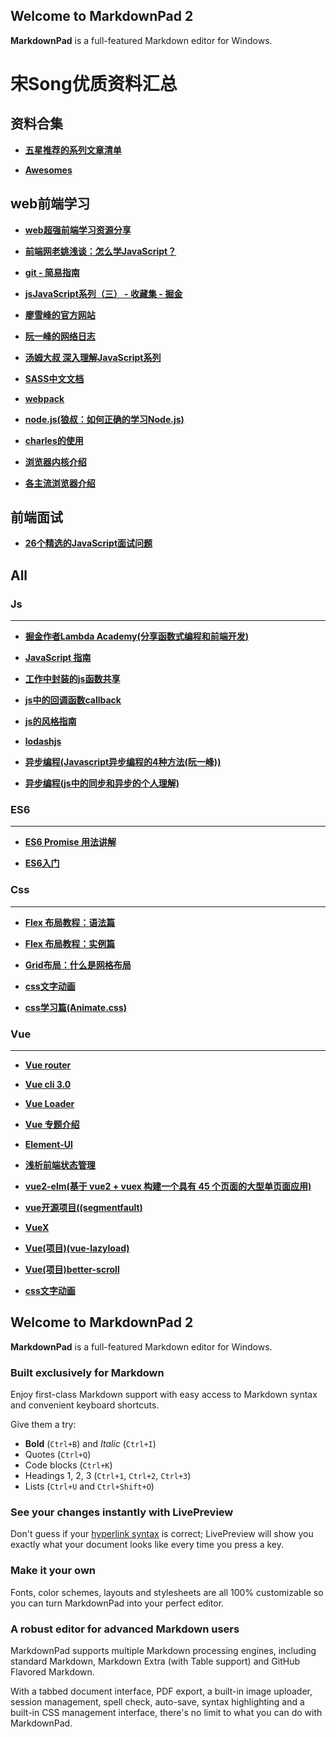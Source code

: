 ## Welcome to MarkdownPad 2 ##

**MarkdownPad** is a full-featured Markdown editor for Windows.
# 宋Song优质资料汇总 #

## 资料合集 ##

- [**五星推荐的系列文章清单**](https://juejin.im/post/5c1f01fef265da61587723f4)

- [**Awesomes**](https://www.awesomes.cn/)


## web前端学习 ##

- [**web超强前端学习资源分享**](https://juejin.im/post/5a0c1956f265da430a501f51)

- [**前端网老姚浅谈：怎么学JavaScript？**](https://zhuanlan.zhihu.com/p/23265155)

- [**git - 简易指南**](http://www.bootcss.com/p/git-guide/)

- [**jsJavaScript系列（三） - 收藏集 - 掘金**](https://www.jianshu.com/p/783e33dfb53c)

- [**廖雪峰的官方网站**](https://www.liaoxuefeng.com/wiki/001434446689867b27157e896e74d51a89c25cc8b43bdb3000/0014344991049250a2c80ec84cb4861bbd1d9b2c0c2850e000)

- [**阮一峰的网络日志**](http://www.ruanyifeng.com/blog/javascript/)

- [**汤姆大叔 深入理解JavaScript系列**](https://www.cnblogs.com/TomXu/archive/2011/12/15/2288411.html)

- [**SASS中文文档**](http://sass.bootcss.com/)

- [**webpack**](https://webpack.docschina.org/)

- [**node.js(狼叔：如何正确的学习Node.js)**](https://cnodejs.org/topic/5ab3166be7b166bb7b9eccf7)

- [**charles的使用**](https://www.jianshu.com/p/fb2bdde5b498)

- [**浏览器内核介绍**](https://www.cnblogs.com/zichi/p/5116764.html)

- [**各主流浏览器介绍**](http://www.cnblogs.com/vajoy/p/3735553.html)

## 前端面试 ##

- [**26个精选的JavaScript面试问题**](https://juejin.im/post/5bd95d22e51d45685f442f73)

## All ##

### Js ###

----------

- [**掘金作者Lambda Academy(分享函数式编程和前端开发)**](https://lambda.academy/)

- [**JavaScript 指南**](https://developer.mozilla.org/zh-CN/docs/Web/JavaScript/Guide)

- [**工作中封装的js函数共享**](https://www.jianshu.com/p/b9b112cef3d9)

- [**js中的回调函数callback**](https://www.jianshu.com/p/6bc353e5f7a3)

- [**js的风格指南**](https://www.awesomes.cn/repo/airbnb/javascript)

- [**lodashjs**](https://www.lodashjs.com/docs/4.17.5.html#findLastIndex)

- [**异步编程(Javascript异步编程的4种方法(阮一峰))**](http://www.ruanyifeng.com/blog/2012/12/asynchronous%EF%BC%BFjavascript.html)

- [**异步编程(js中的同步和异步的个人理解)**](https://blog.csdn.net/qq_22855325/article/details/72958345)
   
### ES6 ###

----------


- [**ES6 Promise 用法讲解**](https://www.cnblogs.com/whybxy/p/7645578.html)

- [**ES6入门**](http://es6.ruanyifeng.com/#docs/promise)

### Css ###

----------


- [**Flex 布局教程：语法篇**](http://www.ruanyifeng.com/blog/2015/07/flex-grammar.html?utm_source=tuicool)

- [**Flex 布局教程：实例篇**](http://www.ruanyifeng.com/blog/2015/07/flex-examples.html)

- [**Grid布局：什么是网格布局**](https://www.w3cplus.com/css3/what-is-css-grid-layout.html)

- [**css文字动画**](https://github.com/qgh810/animate-text)

- [**css学习篇(Animate.css)**](http://www.jq22.com/yanshi819)

### Vue ###

----------


- [**Vue router**](https://router.vuejs.org/zh/guide/essentials/nested-routes.html)

- [**Vue cli 3.0**](https://cli.vuejs.org/zh/guide/webpack.html#%E7%AE%80%E5%8D%95%E7%9A%84%E9%85%8D%E7%BD%AE%E6%96%B9%E5%BC%8F)

- [**Vue Loader**](https://vue-loader.vuejs.org/zh/)

- [**Vue 专题介绍**](https://www.awesomes.cn/subject/vue#%E5%BA%94%E7%94%A8-%E6%A1%86%E6%9E%B6)

- [**Element-Ul**](http://element-cn.eleme.io/#/zh-CN/component/installation)

- [**浅析前端状态管理**](https://juejin.im/post/5bd3262af265da0aa665085b)

- [**vue2-elm(基于 vue2 + vuex 构建一个具有 45 个页面的大型单页面应用)**](https://www.awesomes.cn/repo/bailicangdu/vue2-elm)

- [**vue开源项目((segmentfault)**](https://segmentfault.com/p/1210000008583242/read?from=timeline#UI%E7%BB%84%E4%BB%B6)

- [**VueX**](https://vuex.vuejs.org/zh/guide/)

- [**Vue(项目)(vue-lazyload)**](https://www.npmjs.com/package/vue-lazyload)

- [**Vue(项目)better-scroll**](https://github.com/ustbhuangyi/better-scroll/blob/master/README_zh-CN.md)

- [**css文字动画**](https://github.com/qgh810/animate-text)
## Welcome to MarkdownPad 2 ##

**MarkdownPad** is a full-featured Markdown editor for Windows.

### Built exclusively for Markdown ###

Enjoy first-class Markdown support with easy access to  Markdown syntax and convenient keyboard shortcuts.

Give them a try:

- **Bold** (`Ctrl+B`) and *Italic* (`Ctrl+I`)
- Quotes (`Ctrl+Q`)
- Code blocks (`Ctrl+K`)
- Headings 1, 2, 3 (`Ctrl+1`, `Ctrl+2`, `Ctrl+3`)
- Lists (`Ctrl+U` and `Ctrl+Shift+O`)

### See your changes instantly with LivePreview ###

Don't guess if your [hyperlink syntax](http://markdownpad.com) is correct; LivePreview will show you exactly what your document looks like every time you press a key.

### Make it your own ###

Fonts, color schemes, layouts and stylesheets are all 100% customizable so you can turn MarkdownPad into your perfect editor.

### A robust editor for advanced Markdown users ###

MarkdownPad supports multiple Markdown processing engines, including standard Markdown, Markdown Extra (with Table support) and GitHub Flavored Markdown.

With a tabbed document interface, PDF export, a built-in image uploader, session management, spell check, auto-save, syntax highlighting and a built-in CSS management interface, there's no limit to what you can do with MarkdownPad.
